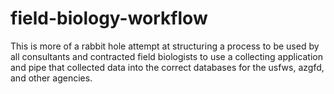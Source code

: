# field-biology-workflow
This is more of a rabbit hole attempt at structuring a process to be used by all consultants and contracted field biologists to use a collecting application and pipe that collected data into the correct databases for the usfws, azgfd, and other agencies.
